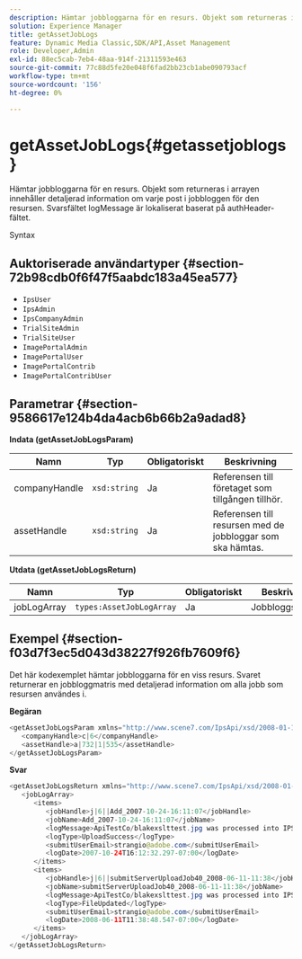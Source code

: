 ```yaml
---
description: Hämtar jobbloggarna för en resurs. Objekt som returneras i arrayen innehåller detaljerad information om varje post i jobbloggen för den resursen. Svarsfältet logMessage är lokaliserat baserat på authHeader-fältet.
solution: Experience Manager
title: getAssetJobLogs
feature: Dynamic Media Classic,SDK/API,Asset Management
role: Developer,Admin
exl-id: 88ec5cab-7eb4-48aa-914f-21311593e463
source-git-commit: 77c88d5fe20e048f6fad2bb23cb1abe090793acf
workflow-type: tm+mt
source-wordcount: '156'
ht-degree: 0%

---
```


# getAssetJobLogs{#getassetjoblogs}

Hämtar jobbloggarna för en resurs. Objekt som returneras i arrayen innehåller detaljerad information om varje post i jobbloggen för den resursen. Svarsfältet logMessage är lokaliserat baserat på authHeader-fältet.

Syntax

## Auktoriserade användartyper {#section-72b98cdb0f6f47f5aabdc183a45ea577}

* `IpsUser`
* `IpsAdmin`
* `IpsCompanyAdmin`
* `TrialSiteAdmin`
* `TrialSiteUser`
* `ImagePortalAdmin`
* `ImagePortalUser`
* `ImagePortalContrib`
* `ImagePortalContribUser`

## Parametrar {#section-9586617e124b4da4acb6b66b2a9adad8}

**Indata (getAssetJobLogsParam)**

| Namn | Typ | Obligatoriskt | Beskrivning |
|---|---|---|---|
| companyHandle | `xsd:string` | Ja | Referensen till företaget som tillgången tillhör. |
| assetHandle | `xsd:string` | Ja | Referensen till resursen med de jobbloggar som ska hämtas. |

**Utdata (getAssetJobLogsReturn)**

| Namn | Typ | Obligatoriskt | Beskrivning |
|---|---|---|---|
| jobLogArray | `types:AssetJobLogArray` | Ja | Jobbloggsmatris. |

## Exempel {#section-f03d7f3ec5d043d38227f926fb7609f6}

Det här kodexemplet hämtar jobbloggarna för en viss resurs. Svaret returnerar en jobbloggmatris med detaljerad information om alla jobb som resursen användes i.

**Begäran**

```java
<getAssetJobLogsParam xmlns="http://www.scene7.com/IpsApi/xsd/2008-01-15">
   <companyHandle>c|6</companyHandle>
   <assetHandle>a|732|1|535</assetHandle>
</getAssetJobLogsParam>
```

**Svar**

```java
<getAssetJobLogsReturn xmlns="http://www.scene7.com/IpsApi/xsd/2008-01-15">
   <jobLogArray>
      <items>
         <jobHandle>j|6||Add_2007-10-24-16:11:07</jobHandle>
         <jobName>Add_2007-10-24-16:11:07</jobName>
         <logMessage>ApiTestCo/blakexslttest.jpg was processed into IPS</logMessage>
         <logType>UploadSuccess</logType>
         <submitUserEmail>strangio@adobe.com</submitUserEmail>
         <logDate>2007-10-24T16:12:32.297-07:00</logDate>
      </items>
      <items>
         <jobHandle>j|6||submitServerUploadJob40_2008-06-11-11:38</jobHandle>
         <jobName>submitServerUploadJob40_2008-06-11-11:38</jobName>
         <logMessage>ApiTestCo/blakexslttest.jpg was processed into IPS.</logMessage>
         <logType>FileUpdated</logType>
         <submitUserEmail>strangio@adobe.com</submitUserEmail>
         <logDate>2008-06-11T11:38:48.547-07:00</logDate>
      </items>
   </jobLogArray>
</getAssetJobLogsReturn>
```
